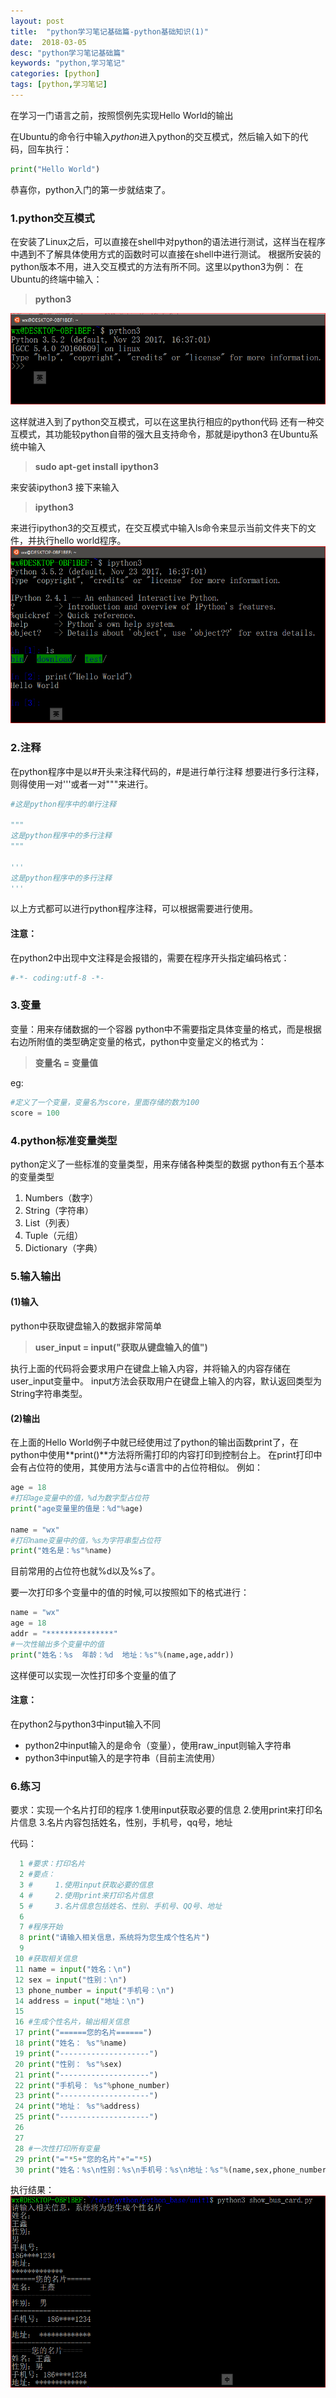```yaml
---
layout: post
title:  "python学习笔记基础篇-python基础知识(1)"
date:  2018-03-05
desc: "python学习笔记基础篇"
keywords: "python,学习笔记"
categories: [python]
tags: [python,学习笔记]
---
```

在学习一门语言之前，按照惯例先实现Hello World的输出

在Ubuntu的命令行中输入*python*进入python的交互模式，然后输入如下的代码，回车执行：
``` python
print("Hello World")
```
恭喜你，python入门的第一步就结束了。

### 1.python交互模式
在安装了Linux之后，可以直接在shell中对python的语法进行测试，这样当在程序中遇到不了解具体使用方式的函数时可以直接在shell中进行测试。
根据所安装的python版本不用，进入交互模式的方法有所不同。这里以python3为例：
在Ubuntu的终端中输入：
>**python3**

![python3交互模式](/assets/images/2018-03/python3交互模式.png)

这样就进入到了python交互模式，可以在这里执行相应的python代码
还有一种交互模式，其功能较python自带的强大且支持命令，那就是ipython3
在Ubuntu系统中输入
>**sudo apt-get install ipython3**

来安装ipython3
接下来输入
>**ipython3**

来进行ipython3的交互模式，在交互模式中输入ls命令来显示当前文件夹下的文件，并执行hello world程序。
![ipython3交互模式](/assets/images/2018-03/ipython3交互模式.png)

### 2.注释
在python程序中是以#开头来注释代码的，#是进行单行注释
想要进行多行注释，则得使用一对'''或者一对"""来进行。
``` python
#这是python程序中的单行注释

"""
这是python程序中的多行注释
"""

'''
这是python程序中的多行注释
'''
```
以上方式都可以进行python程序注释，可以根据需要进行使用。

#### 注意：
在python2中出现中文注释是会报错的，需要在程序开头指定编码格式：
``` python
#-*- coding:utf-8 -*-
```

### 3.变量
变量：用来存储数据的一个容器
python中不需要指定具体变量的格式，而是根据右边所附值的类型确定变量的格式，python中变量定义的格式为：
>**变量名 = 变量值**

eg:
``` python
#定义了一个变量，变量名为score，里面存储的数为100
score = 100
```

### 4.python标准变量类型
python定义了一些标准的变量类型，用来存储各种类型的数据
python有五个基本的变量类型
1. Numbers（数字）
2. String（字符串）
3. List（列表）
4. Tuple（元组）
5. Dictionary（字典）

### 5.输入输出
#### (1)输入
python中获取键盘输入的数据非常简单
>**user_input = input("获取从键盘输入的值")**

执行上面的代码将会要求用户在键盘上输入内容，并将输入的内容存储在user_input变量中。
input方法会获取用户在键盘上输入的内容，默认返回类型为String字符串类型。

#### (2)输出
在上面的Hello World例子中就已经使用过了python的输出函数print了，在python中使用**print()**方法将所需打印的内容打印到控制台上。
在print打印中会有占位符的使用，其使用方法与c语言中的占位符相似。
例如：
``` python
age = 18
#打印age变量中的值，%d为数字型占位符
print("age变量里的值是：%d"%age)

name = "wx"
#打印name变量中的值，%s为字符串型占位符
print("姓名是：%s"%name)
```
目前常用的占位符也就%d以及%s了。

要一次打印多个变量中的值的时候,可以按照如下的格式进行：
``` python
name = "wx"
age = 18
addr = "***************"
#一次性输出多个变量中的值
print("姓名：%s  年龄：%d  地址：%s"%(name,age,addr))
```
这样便可以实现一次性打印多个变量的值了

#### 注意：
在python2与python3中input输入不同
* python2中input输入的是命令（变量），使用raw_input则输入字符串
* python3中input输入的是字符串（目前主流使用）

### 6.练习
要求：实现一个名片打印的程序
1.使用input获取必要的信息
2.使用print来打印名片信息
3.名片内容包括姓名，性别，手机号，qq号，地址

代码：
``` python
  1 #要求：打印名片
  2 #要点：
  3 #     1.使用input获取必要的信息
  4 #     2.使用print来打印名片信息
  5 #     3.名片信息包括姓名、性别、手机号、QQ号、地址
  6
  7 #程序开始
  8 print("请输入相关信息，系统将为您生成个性名片")
  9
 10 #获取相关信息
 11 name = input("姓名：\n")
 12 sex = input("性别：\n")
 13 phone_number = input("手机号：\n")
 14 address = input("地址：\n")
 15
 16 #生成个性名片，输出相关信息
 17 print("======您的名片======")
 18 print("姓名： %s"%name)
 19 print("--------------------")
 20 print("性别： %s"%sex)
 21 print("--------------------")
 22 print("手机号： %s"%phone_number)
 23 print("--------------------")
 24 print("地址： %s"%address)
 25 print("--------------------")
 26
 27
 28 #一次性打印所有变量
 29 print("="*5+"您的名片"+"="*5)
 30 print("姓名：%s\n性别：%s\n手机号：%s\n地址：%s"%(name,sex,phone_number,address))
```

执行结果：
![打印名片](/assets/images/2018-03/打印名片.png)